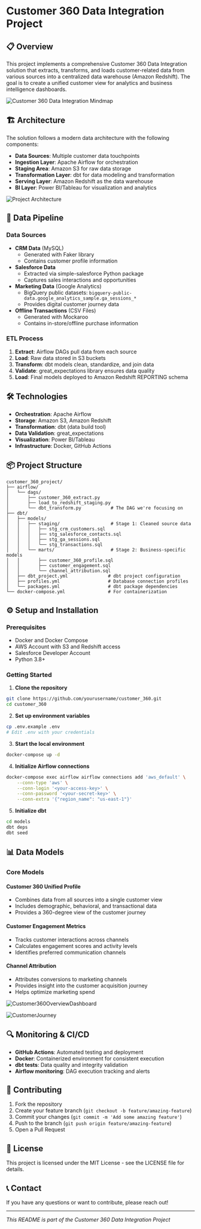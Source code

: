 

# Customer 360 Data Integration Project

## 📋 Overview
This project implements a comprehensive Customer 360 Data Integration solution that extracts, transforms, and loads customer-related data from various sources into a centralized data warehouse (Amazon Redshift). The goal is to create a unified customer view for analytics and business intelligence dashboards.

![Customer 360 Data Integration Mindmap](https://cdn1.genspark.ai/user-upload-image/imagen_generated/80467853-7a20-42be-bea0-fa73e9b2efcd)

## 🏗️ Architecture

The solution follows a modern data architecture with the following components:

- **Data Sources**: Multiple customer data touchpoints
- **Ingestion Layer**: Apache Airflow for orchestration
- **Staging Area**: Amazon S3 for raw data storage
- **Transformation Layer**: dbt for data modeling and transformation
- **Serving Layer**: Amazon Redshift as the data warehouse
- **BI Layer**: Power BI/Tableau for visualization and analytics

![Project Architecture](Customer360DataIntegrationArchitecture.png)


## 🔄 Data Pipeline

### Data Sources
- **CRM Data** (MySQL)
  - Generated with Faker library
  - Contains customer profile information
- **Salesforce Data**
  - Extracted via simple-salesforce Python package
  - Captures sales interactions and opportunities
- **Marketing Data** (Google Analytics)
  - BigQuery public datasets: `bigquery-public-data.google_analytics_sample.ga_sessions_*`
  - Provides digital customer journey data
- **Offline Transactions** (CSV Files)
  - Generated with Mockaroo
  - Contains in-store/offline purchase information

### ETL Process
1. **Extract**: Airflow DAGs pull data from each source
2. **Load**: Raw data stored in S3 buckets
3. **Transform**: dbt models clean, standardize, and join data
4. **Validate**: great_expectations library ensures data quality
5. **Load**: Final models deployed to Amazon Redshift REPORTING schema

## 🛠️ Technologies

- **Orchestration**: Apache Airflow
- **Storage**: Amazon S3, Amazon Redshift
- **Transformation**: dbt (data build tool)
- **Data Validation**: great_expectations
- **Visualization**: Power BI/Tableau
- **Infrastructure**: Docker, GitHub Actions

## 📦 Project Structure

```
customer_360_project/
├── airflow/
│   └── dags/
│       ├── customer_360_extract.py
│       ├── load_to_redshift_staging.py
│       └── dbt_transform.py           # The DAG we're focusing on
├── dbt/
│   ├── models/
│   │   ├── staging/                   # Stage 1: Cleaned source data
│   │   │   ├── stg_crm_customers.sql
│   │   │   ├── stg_salesforce_contacts.sql
│   │   │   ├── stg_ga_sessions.sql
│   │   │   └── stg_transactions.sql
│   │   └── marts/                     # Stage 2: Business-specific models
│   │       ├── customer_360_profile.sql
│   │       ├── customer_engagement.sql
│   │       └── channel_attribution.sql
│   ├── dbt_project.yml               # dbt project configuration
│   ├── profiles.yml                  # Database connection profiles
│   └── packages.yml                  # dbt package dependencies
└── docker-compose.yml                # For containerization

```

## ⚙️ Setup and Installation

### Prerequisites
- Docker and Docker Compose
- AWS Account with S3 and Redshift access
- Salesforce Developer Account
- Python 3.8+

### Getting Started

1. **Clone the repository**
```bash
git clone https://github.com/yourusername/customer_360.git
cd customer_360
```

2. **Set up environment variables**
```bash
cp .env.example .env
# Edit .env with your credentials
```

3. **Start the local environment**
```bash
docker-compose up -d
```

4. **Initialize Airflow connections**
```bash
docker-compose exec airflow airflow connections add 'aws_default' \
    --conn-type 'aws' \
    --conn-login '<your-access-key>' \
    --conn-password '<your-secret-key>' \
    --conn-extra '{"region_name": "us-east-1"}'
```

5. **Initialize dbt**
```bash
cd models
dbt deps
dbt seed
```

## 📊 Data Models

### Core Models

#### Customer 360 Unified Profile
- Combines data from all sources into a single customer view
- Includes demographic, behavioral, and transactional data
- Provides a 360-degree view of the customer journey

#### Customer Engagement Metrics
- Tracks customer interactions across channels
- Calculates engagement scores and activity levels
- Identifies preferred communication channels

#### Channel Attribution
- Attributes conversions to marketing channels
- Provides insight into the customer acquisition journey
- Helps optimize marketing spend


![Customer360OverviewDashboard](Customer360OverviewDashboard.png)


![CustomerJourney](CustomerJourney.png)


## 🔍 Monitoring & CI/CD

- **GitHub Actions**: Automated testing and deployment
- **Docker**: Containerized environment for consistent execution
- **dbt tests**: Data quality and integrity validation
- **Airflow monitoring**: DAG execution tracking and alerts

## 🤝 Contributing

1. Fork the repository
2. Create your feature branch (`git checkout -b feature/amazing-feature`)
3. Commit your changes (`git commit -m 'Add some amazing feature'`)
4. Push to the branch (`git push origin feature/amazing-feature`)
5. Open a Pull Request

## 📄 License

This project is licensed under the MIT License - see the LICENSE file for details.

## 📞 Contact

If you have any questions or want to contribute, please reach out!

---

*This README is part of the Customer 360 Data Integration Project*
